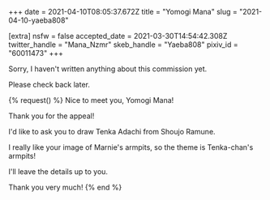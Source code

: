 +++
date = 2021-04-10T08:05:37.672Z
title = "Yomogi Mana"
slug = "2021-04-10-yaeba808"

[extra]
nsfw = false
accepted_date = 2021-03-30T14:54:42.308Z
twitter_handle = "Mana_Nzmr"
skeb_handle = "Yaeba808"
pixiv_id = "60011473"
+++

Sorry, I haven't written anything about this commission yet.

Please check back later.

{% request() %}
Nice to meet you, Yomogi Mana!

Thank you for the appeal!

I'd like to ask you to draw Tenka Adachi from Shoujo Ramune.

I really like your image of Marnie's armpits, so the theme is Tenka-chan's armpits!

I'll leave the details up to you.

Thank you very much!
{% end %}
